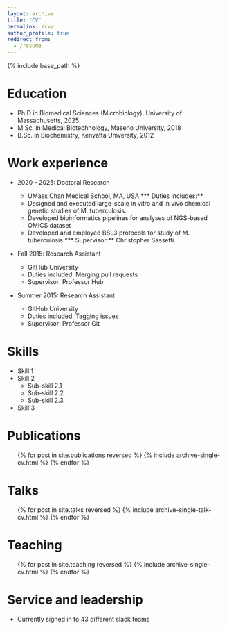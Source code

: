 ```yaml
---
layout: archive
title: "CV"
permalink: /cv/
author_profile: true
redirect_from:
  - /resume
---
```


{% include base_path %}

Education
======
* Ph.D in Biomedical Sciences (Microbiology), University of Massachusetts, 2025
* M.Sc. in Medical Biotechnology, Maseno University, 2018
* B.Sc. in Biochemistry, Kenyatta University, 2012

Work experience
======
* 2020 - 2025: Doctoral Research
  * UMass Chan Medical School, MA, USA
  *** Duties includes:**
  * Designed and executed large-scale in vitro and in vivo chemical genetic studies of M. tuberculosis.
  * Developed bioinformatics pipelines for analyses of NGS-based OMICS dataset
  * Developed and employed BSL3 protocols for study of M. tuberculosis
  *** Supervisor:** Christopher Sassetti

* Fall 2015: Research Assistant
  * GitHub University
  * Duties included: Merging pull requests
  * Supervisor: Professor Hub

* Summer 2015: Research Assistant
  * GitHub University
  * Duties included: Tagging issues
  * Supervisor: Professor Git
  
Skills
======
* Skill 1
* Skill 2
  * Sub-skill 2.1
  * Sub-skill 2.2
  * Sub-skill 2.3
* Skill 3

Publications
======
  <ul>{% for post in site.publications reversed %}
    {% include archive-single-cv.html %}
  {% endfor %}</ul>
  
Talks
======
  <ul>{% for post in site.talks reversed %}
    {% include archive-single-talk-cv.html  %}
  {% endfor %}</ul>
  
Teaching
======
  <ul>{% for post in site.teaching reversed %}
    {% include archive-single-cv.html %}
  {% endfor %}</ul>
  
Service and leadership
======
* Currently signed in to 43 different slack teams
